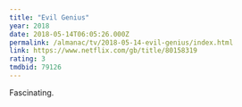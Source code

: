 ```yaml
---
title: "Evil Genius"
year: 2018
date: 2018-05-14T06:05:26.000Z
permalink: /almanac/tv/2018-05-14-evil-genius/index.html
link: https://www.netflix.com/gb/title/80158319
rating: 3
tmdbid: 79126
---
```


Fascinating.